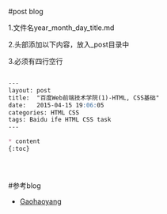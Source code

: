 #post blog

1.文件名year_month_day_title.md

2.头部添加以下内容，放入_post目录中

3.必须有四行空行
```markdown

---
layout: post
title:  "百度Web前端技术学院(1)-HTML, CSS基础"
date:   2015-04-15 19:06:05
categories: HTML CSS
tags: Baidu ife HTML CSS task
---

* content
{:toc}





```

#参考blog
  * [Gaohaoyang](https://github.com/Gaohaoyang/gaohaoyang.github.io)